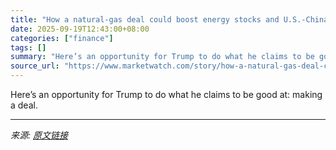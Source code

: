```yaml
---
title: "How a natural-gas deal could boost energy stocks and U.S.-China relations"
date: 2025-09-19T12:43:00+08:00
categories: ["finance"]
tags: []
summary: "Here’s an opportunity for Trump to do what he claims to be good at: making a deal."
source_url: "https://www.marketwatch.com/story/how-a-natural-gas-deal-could-boost-energy-stocks-and-u-s-china-relations-28f6f3e3?mod=mw_rss_topstories"
---
```


Here’s an opportunity for Trump to do what he claims to be good at: making a deal.

---

*来源: [原文链接](https://www.marketwatch.com/story/how-a-natural-gas-deal-could-boost-energy-stocks-and-u-s-china-relations-28f6f3e3?mod=mw_rss_topstories)*
